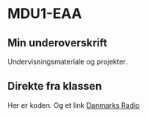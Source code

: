 # MDU1-EAA
## Min underoverskrift
Undervisningsmateriale og projekter.

## Direkte fra klassen

Her er koden. Og et link [Danmarks Radio](https://dr.dk)
